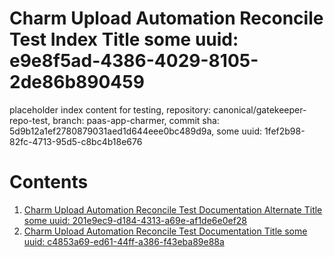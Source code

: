 # Charm Upload Automation Reconcile Test Index Title some uuid: e9e8f5ad-4386-4029-8105-2de86b890459
 placeholder index content for testing,  repository: canonical/gatekeeper-repo-test,  branch: paas-app-charmer,  commit sha: 5d9b12a1ef2780879031aed1d644eee0bc489d9a,  some uuid: 1fef2b98-82fc-4713-95d5-c8bc4b18e676

# Contents

1. [Charm Upload Automation Reconcile Test Documentation Alternate Title some uuid: 201e9ec9-d184-4313-a69e-af1de6e0ef28](alternate-doc.md)
1. [Charm Upload Automation Reconcile Test Documentation Title some uuid: c4853a69-ed61-44ff-a386-f43eba89e88a](doc.md)